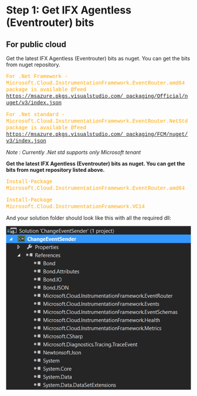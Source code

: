 # Step 1: Get IFX Agentless (Eventrouter) bits 

## For public cloud 

Get the latest IFX Agentless (Eventrouter) bits as nuget. You can get the bits from nuget repository. 


<span style="font-family:Courier New; color:orange;">For .Net Framework - Microsoft.Cloud.InstrumentationFramework.EventRouter.amd64 package is available @feed https://msazure.pkgs.visualstudio.com/_packaging/Official/nuget/v3/index.json</span>
 

<span style="font-family:Courier New; color:orange;">For .Net standard  - Microsoft.Cloud.InstrumentationFramework.EventRouter.NetStd package is available @feed https://msazure.pkgs.visualstudio.com/_packaging/FCM/nuget/v3/index.json </span>

*Note : Currently .Net std supports only Microsoft tenant*

**Get the latest IFX Agentless (Eventrouter) bits as nuget. You can get the bits from nuget repository listed above.** 

<span style="font-family:Courier New; color:orange;">Install-Package Microsoft.Cloud.InstrumentationFramework.EventRouter.amd64 </span>

<span style="font-family:Courier New; color:orange;">Install-Package Microsoft.Cloud.InstrumentationFramework.VC14 </span>

And your solution folder should look like this with all the required dll: 

![alt text](media/ifx_01.png)